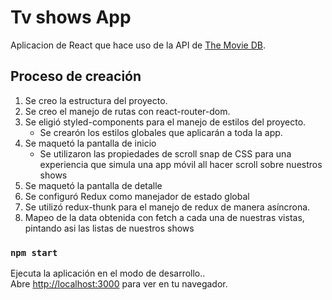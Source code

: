 # Tv shows App

Aplicacion de React que hace uso de la API de [The Movie DB](https://themoviedb.api-docs.io/3/getting-started/introduction).

## Proceso de creación

1. Se creo la estructura del proyecto.
2. Se creo el manejo de rutas con react-router-dom.
3. Se eligió styled-components para el manejo de estilos del proyecto.
    - Se crearón los estilos globales que aplicarán a toda la app.
4. Se maquetó la pantalla de inicio
    - Se utilizaron las propiedades de scroll snap de CSS para una experiencia que simula una app móvil all hacer scroll sobre nuestros shows
5. Se maquetó la pantalla de detalle
6. Se configuró Redux como manejador de estado global
7. Se utilizó redux-thunk para el manejo de redux de manera asíncrona.
8. Mapeo de la data obtenida con fetch a cada una de nuestras vistas, pintando asi las listas de nuestros shows

### `npm start`

Ejecuta la aplicación en el modo de desarrollo..\
Abre [http://localhost:3000](http://localhost:3000) para ver en tu navegador.
